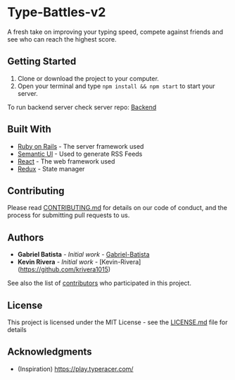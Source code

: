# Type-Battles-v2

A fresh take on improving your typing speed, compete against friends and see who can reach the highest score. 

## Getting Started

1. Clone or download the project to your computer.
2. Open your terminal and type `npm install && npm start` to start your server.

To run backend server check server repo:
[Backend](https://github.com/Gabriel-Batista/type-blattles-v2-backend)

## Built With

* [Ruby on Rails](https://rubyonrails.org/) - The server framework used
* [Semantic UI](https://react.semantic-ui.com/) - Used to generate RSS Feeds
* [React](https://github.com/facebook/react) - The web framework used
* [Redux](https://github.com/reduxjs/react-redux) - State manager

## Contributing

Please read [CONTRIBUTING.md](https://gist.github.com/PurpleBooth/b24679402957c63ec426) for details on our code of conduct, and the process for submitting pull requests to us.

## Authors

* **Gabriel Batista** - *Initial work* - [Gabriel-Batista](https://github.com/Gabriel-Batista)
* **Kevin Rivera** - *Initial work* - [Kevin-Rivera] (https://github.com/krivera1015)

See also the list of [contributors](https://github.com/your/project/contributors) who participated in this project.

## License

This project is licensed under the MIT License - see the [LICENSE.md](LICENSE.md) file for details

## Acknowledgments

* (Inspiration) https://play.typeracer.com/
